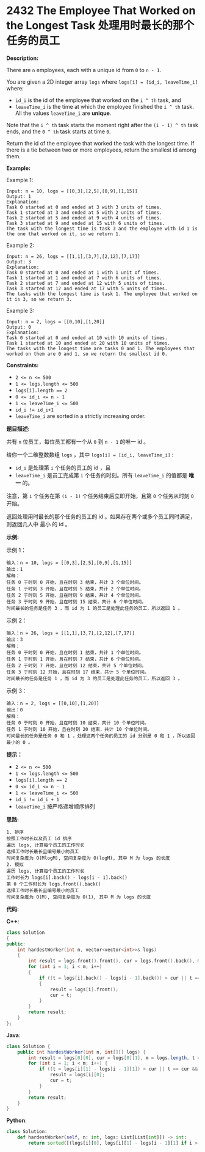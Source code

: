 # 2432 The Employee That Worked on the Longest Task 处理用时最长的那个任务的员工

__Description:__

There are `n` employees, each with a unique id from `0` to `n - 1`.

You are given a 2D integer array `logs` where `logs[i] = [id_i, leaveTime_i]` where:

- `id_i` is the id of the employee that worked on the `i ^ th` task, and
- `leaveTime_i` is the time at which the employee finished the `i ^ th` task. All the values `leaveTime_i` are __unique__.

Note that the `i ^ th` task starts the moment right after the `(i - 1) ^ th` task ends, and the `0 ^ th` task starts at time `0`.

Return the id of the employee that worked the task with the longest time. If there is a tie between two or more employees, return the smallest id among them.

__Example:__

Example 1:

```text
Input: n = 10, logs = [[0,3],[2,5],[0,9],[1,15]]
Output: 1
Explanation: 
Task 0 started at 0 and ended at 3 with 3 units of times.
Task 1 started at 3 and ended at 5 with 2 units of times.
Task 2 started at 5 and ended at 9 with 4 units of times.
Task 3 started at 9 and ended at 15 with 6 units of times.
The task with the longest time is task 3 and the employee with id 1 is the one that worked on it, so we return 1.
```

Example 2:

```text
Input: n = 26, logs = [[1,1],[3,7],[2,12],[7,17]]
Output: 3
Explanation: 
Task 0 started at 0 and ended at 1 with 1 unit of times.
Task 1 started at 1 and ended at 7 with 6 units of times.
Task 2 started at 7 and ended at 12 with 5 units of times.
Task 3 started at 12 and ended at 17 with 5 units of times.
The tasks with the longest time is task 1. The employee that worked on it is 3, so we return 3.
```

Example 3:

```text
Input: n = 2, logs = [[0,10],[1,20]]
Output: 0
Explanation: 
Task 0 started at 0 and ended at 10 with 10 units of times.
Task 1 started at 10 and ended at 20 with 10 units of times.
The tasks with the longest time are tasks 0 and 1. The employees that worked on them are 0 and 1, so we return the smallest id 0.
```

__Constraints:__

- `2 <= n <= 500`
- `1 <= logs.length <= 500`
- `logs[i].length == 2`
- `0 <= id_i <= n - 1`
- `1 <= leaveTime_i <= 500`
- `id_i != id_i+1`
- `leaveTime_i` are sorted in a strictly increasing order.

__题目描述:__

共有 `n` 位员工，每位员工都有一个从 `0` 到 `n - 1` 的唯一 id 。

给你一个二维整数数组 `logs` ，其中 `logs[i] = [id_i, leaveTime_i]` :

- `id_i` 是处理第 `i` 个任务的员工的 id ，且
- `leaveTime_i` 是员工完成第 `i` 个任务的时刻。所有 `leaveTime_i` 的值都是 __唯一__ 的。

注意，第 `i` 个任务在第 `(i - 1)` 个任务结束后立即开始，且第 `0` 个任务从时刻 `0` 开始。

返回处理用时最长的那个任务的员工的 id 。如果存在两个或多个员工同时满足，则返回几人中 最小 的 id 。

__示例:__

示例 1：

```text
输入：n = 10, logs = [[0,3],[2,5],[0,9],[1,15]]
输出：1
解释：
任务 0 于时刻 0 开始，且在时刻 3 结束，共计 3 个单位时间。
任务 1 于时刻 3 开始，且在时刻 5 结束，共计 2 个单位时间。
任务 2 于时刻 5 开始，且在时刻 9 结束，共计 4 个单位时间。
任务 3 于时刻 9 开始，且在时刻 15 结束，共计 6 个单位时间。
时间最长的任务是任务 3 ，而 id 为 1 的员工是处理此任务的员工，所以返回 1 。
```

示例 2：

```text
输入：n = 26, logs = [[1,1],[3,7],[2,12],[7,17]]
输出：3
解释：
任务 0 于时刻 0 开始，且在时刻 1 结束，共计 1 个单位时间。
任务 1 于时刻 1 开始，且在时刻 7 结束，共计 6 个单位时间。
任务 2 于时刻 7 开始，且在时刻 12 结束，共计 5 个单位时间。
任务 3 于时刻 12 开始，且在时刻 17 结束，共计 5 个单位时间。
时间最长的任务是任务 1 ，而 id 为 3 的员工是处理此任务的员工，所以返回 3 。
```

示例 3：

```text
输入：n = 2, logs = [[0,10],[1,20]]
输出：0
解释：
任务 0 于时刻 0 开始，且在时刻 10 结束，共计 10 个单位时间。
任务 1 于时刻 10 开始，且在时刻 20 结束，共计 10 个单位时间。
时间最长的任务是任务 0 和 1 ，处理这两个任务的员工的 id 分别是 0 和 1 ，所以返回最小的 0 。
```

__提示：__

- `2 <= n <= 500`
- `1 <= logs.length <= 500`
- `logs[i].length == 2`
- `0 <= id_i <= n - 1`
- `1 <= leaveTime_i <= 500`
- `id_i != id_i + 1`
- `leaveTime_i` 按严格递增顺序排列

__思路:__

```text
1. 排序
按照工作时长以及员工 id 排序
遍历 logs, 计算每个员工的工作时长
选择工作时长最长且编号最小的员工
时间复杂度为 O(MlogM), 空间复杂度为 O(logM), 其中 M 为 logs 的长度
2. 模拟
遍历 logs, 计算每个员工的工作时长
工作时长为 logs[i].back() - logs[i - 1].back()
第 0 个工作时长为 logs.front().back()
选择工作时长最长且编号最小的员工
时间复杂度为 O(M), 空间复杂度为 O(1), 其中 M 为 logs 的长度
```

__代码:__

__C++__:

```C++
class Solution 
{
public:
    int hardestWorker(int n, vector<vector<int>>& logs) 
    {
        int result = logs.front().front(), cur = logs.front().back(), m = logs.size(), t = -1;
        for (int i = 1; i < m; i++) 
        {
            if ((t = logs[i].back() - logs[i - 1].back()) > cur || t == cur && logs[i].front() < result) 
            {
                result = logs[i].front();
                cur = t;
            }
        }
        return result;
    }
};
```

__Java__:

```Java
class Solution {
    public int hardestWorker(int n, int[][] logs) {
        int result = logs[0][0], cur = logs[0][1], m = logs.length, t = -1;
        for (int i = 1; i < m; i++) {
            if ((t = logs[i][1] - logs[i - 1][1]) > cur || t == cur && logs[i][0] < result) {
                result = logs[i][0];
                cur = t;
            }
        }
        return result;
    }
}
```

__Python__:

```Python
class Solution:
    def hardestWorker(self, n: int, logs: List[List[int]]) -> int:
        return sorted([(logs[i][0], logs[i][1] - logs[i - 1][1] if i > 0 else logs[i][1]) for i in range(len(logs))], key=lambda item: (-item[1], item[0]))[0][0]
```
